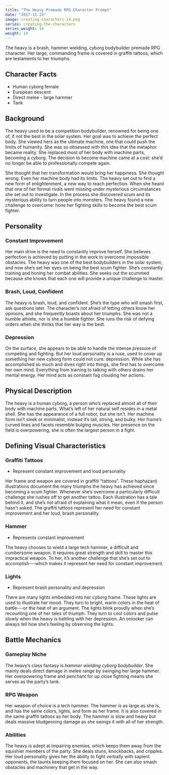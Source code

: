 ```yaml
---
title: "The Heavy Premade RPG Character Prompt"
date: "2017-11-23"
image: creating-characters-14.png
series: creating-the-characters
series_weight: 14
weight: 14
---
```


The heavy is a brash, hammer wielding, cyborg bodybuilder premade RPG character. Her large, commanding frame is covered in graffiti tattoos, which are testaments to her triumphs.<!--more-->

## Character Facts
- Human cyborg female
- European descent
- Direct melee - large hammer
- Tank

## Background
The heavy used to be a competition bodybuilder, renowned for being one of, if not the best in the solar system. Her goal was to achieve the perfect body. She viewed hers as the ultimate machine, one that could push the limits of humanity. She was so obsessed with this idea that the metaphor became reality. She replaced most of her body with machine parts, becoming a cyborg. The decision to become machine came at a cost: she’d no longer be able to professionally compete again.

She thought that her transformation would bring her happiness. She thought wrong. Even her machine body had its limits. The heavy set out to find a new form of enlightenment, a new way to reach perfection. When she heard that one of her formal rivals went missing under mysterious circumstances she set out to investigate. In the process she discovered scum and its mysterious ability to turn people into monsters. The heavy found a new challenge to overcome: hone her fighting skills to become the best scum fighter.

## Personality

### Constant Improvement
Her main drive is the need to constantly improve herself. She believes perfection is achieved by putting in the work to overcome impossible obstacles. The heavy was one of the best bodybuilders in the solar system, and now she’s set her eyes on being the best scum fighter. She’s constantly training and honing her combat abilities. She seeks out the scummed because she knows that each one will provide a unique challenge to master.

### Brash, Loud, Confident
The heavy is brash, loud, and confident. She’s the type who will smash first, ask questions later. The character’s not afraid of letting others know her opinions, and she frequently boasts about her triumphs. She was not a humble athlete, nor is she a humble fighter.  She runs the risk of defying orders when she thinks that her way is the best.

### Depression
On the surface, she appears to be able to handle the intense pressure of competing and fighting. But her loud personality is a ruse, used to cover up something her new cyborg form could not cure: depression. While she has accomplished so much and dives right into things, she first has to overcome her own mind. Everything from training to talking with others drains her mental energy. Her mind acts as constant fog clouding her actions.

## Physical Description
The heavy is a human cyborg, a person who’s replaced almost all of their body with machine parts. What’s left of her natural self resides in a metal shell. She has the appearance of a full robot, but she isn’t. Her machine form isn’t sleek or minimalist, instead it’s tall, strong, and bulky. Her frame’s curved lines and facets resemble bulging muscles. Her presence on the field is overpowering, she is often the largest person in a fight.

## Defining Visual Characteristics
### Graffiti Tattoos
- Represent constant improvement and loud personality

Her frame and weapon are covered in graffiti “tattoos”. These haphazard illustrations document the many triumphs the heavy has achieved since becoming a scum fighter. Whenever she’s overcome a particularly difficult challenge she rushes off to get another tattoo. Each illustration has a tale behind it, and she’s not afraid of explaining what it mean, even if the person hasn't asked. The graffiti tattoos represent her need for constant improvement and her loud, brash personality.

### Hammer
- Represents constant improvement

The heavy chooses to wield a large tech hammer, a difficult and cumbersome weapon. It requires great strength and skill to master this impractical weapon. To her, it’s another challenge that she’s set out to accomplish---which makes it represent her need for constant improvement.

### Lights
- Represent brash personality and depression

There are many lights embedded into her cyborg frame. These lights are used to illustrate her mood. They turn to bright, warm colors in the heat of battle---or the heat of an argument. The lights blink proudly when she’s recounting one of her tales of triumph. They turn to cool colors and pulse slowly when the heavy is battling with her depression. An onlooker can always tell how she’s feeling by observing the lights.

## Battle Mechanics
### Gameplay Niche
The heavy’s class fantasy is _hammer wielding cyborg bodybuilder_. She mainly deals direct damage in melee range by swinging her large hammer. Her overpowering frame and penchant for up close fighting means she serves as the party’s tank.

### RPG Weapon
Her weapon of choice is a tech hammer. The hammer is as large as she is, and has the same colors, lights, and form as her frame. It is also covered in the same graffiti tattoos as her body. The hammer is slow and heavy but deals massive bludgeoning damage as she swings it with all of her strength.

### Abilities
The heavy is adept at impairing enemies, which keeps them away from the squishier members of the party. She deals stuns, knockbacks, and cripples. Her loud personality gives her the ability to fight verbally with sapient opponents, the taunts keeping them focused on her. She can also smash obstacles and machinery that get in the way.
